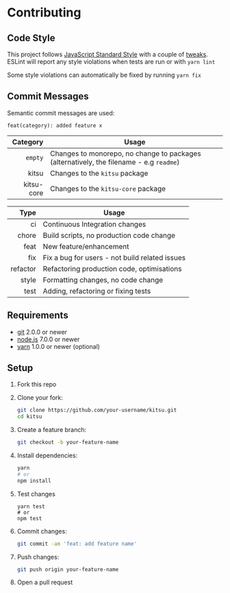 # Contributing

## Code Style

This project follows [JavaScript Standard Style] with a couple of [tweaks]. ESLint will report any style violations when tests are run or with `yarn lint`

Some style violations can automatically be fixed by running `yarn fix`

## Commit Messages

Semantic commit messages are used:

```
feat(category): added feature x
```

| Category   | Usage
| ---------: | -----
| `empty`    | Changes to monorepo, no change to packages (alternatively, the filename - e.g `readme`)
| kitsu      | Changes to the `kitsu` package
| kitsu-core | Changes to the `kitsu-core` package

| Type     | Usage
| -------: | -----
| ci       | Continuous Integration changes
| chore    | Build scripts, no production code change
| feat     | New feature/enhancement
| fix      | Fix a bug for users - not build related issues
| refactor | Refactoring production code, optimisations
| style    | Formatting changes, no code change
| test     | Adding, refactoring or fixing tests

## Requirements

- [git](https://git-scm.com/) 2.0.0 or newer
- [node.js](https://nodejs.org) 7.0.0 or newer
- [yarn](https://https://yarnpkg.com) 1.0.0 or newer (optional)

## Setup

1. Fork this repo

1. Clone your fork:

    ```bash
    git clone https://github.com/your-username/kitsu.git
    cd kitsu
    ```

1. Create a feature branch:

    ```bash
    git checkout -b your-feature-name
    ```

1. Install dependencies:

    ```bash
    yarn
    # or
    npm install
    ```

1. Test changes

    ```
    yarn test
    # or
    npm test
    ```

1. Commit changes:

    ```bash
    git commit -am 'feat: add feature name'
    ```

1. Push changes:

    ```bash
    git push origin your-feature-name
    ```

1. Open a pull request

[javascript standard style]: https://standardjs.com
[tweaks]: https://github.com/wopian/eslint-config-wopian/tree/master/packages/eslint-config-wopian
